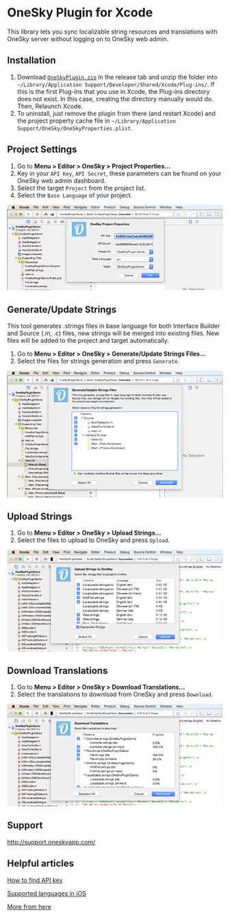 OneSky Plugin for Xcode
=======================

This library lets you sync localizable string resources and translations with OneSky server without logging on to OneSky web admin.


Installation
------------

1. Download [`OneSkyPlugin.zip`](https://github.com/onesky/plugin-xcode/releases/download/1.6.1/OneSkyPlugin.zip) in the release tab and unzip the folder into `~/Library/Application Support/Developer/Shared/Xcode/Plug-ins/`. If this is the first Plug-ins that you use in Xcode, the Plug-ins directory does not exist. In this case, creating the directory manually would do. Then, Relaunch Xcode.
2. To uninstall, just remove the plugin from there (and restart Xcode) and the project property cache file in `~/Library/Application Support/OneSky/OneSkyProperties.plist`.

Project Settings
----------------

1. Go to **Menu > Editor > OneSky > Project Properties...**
2. Key in your `API Key`, `API Secret`, these parameters can be found on your OneSky web admin dashboard.
3. Select the target `Project` from the project list.
4. Select the `Base Language` of your project.

![project_properties.png](/Images/project_properties.png)

Generate/Update Strings
------------
This tool generates .strings files in base language for both Interface Builder and Source (.m, .c) files, new strings will be merged into existing files. New files will be added to the project and target automatically.

1. Go to **Menu > Editor > OneSky > Generate/Update Strings Files...**
2. Select the files for strings generation and press `Generate`.

![generate_strings.png](/Images/generate_strings.png)


Upload Strings
------------

1. Go to **Menu > Editor > OneSky > Upload Strings...**
2. Select the files to upload to OneSky and press `Upload`.

![upload_strings.png](/Images/upload_strings.png)

Download Translations
-----------------

1. Go to **Menu > Editor > OneSky > Download Translations...**
2. Select the translations to download from OneSky and press `Download`.

![download_translations.png](/Images/download_translations.png)

Support
-------
http://support.oneskyapp.com/

Helpful articles
-------
[ How to find API key ](http://support.oneskyapp.com/hc/en-us/articles/206887797-How-to-find-your-API-keys-)

[ Supported languages in iOS ](http://support.oneskyapp.com/hc/en-us/articles/206217438-Languages-supported-by-iOS-)

[More from here](http://support.oneskyapp.com/hc/en-us/sections/201079608-API-and-plugins)
